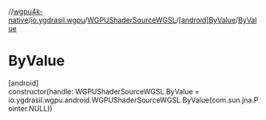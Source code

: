 //[wgpu4k-native](../../../../index.md)/[io.ygdrasil.wgpu](../../index.md)/[WGPUShaderSourceWGSL](../index.md)/[[android]ByValue](index.md)/[ByValue](-by-value.md)

# ByValue

[android]\
constructor(handle: WGPUShaderSourceWGSL.ByValue = io.ygdrasil.wgpu.android.WGPUShaderSourceWGSL.ByValue(com.sun.jna.Pointer.NULL))